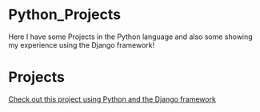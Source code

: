 # Python_Projects
 
 Here I have some Projects in the Python language and also some showing my experience using the Django framework!
 
 # Projects
 
 
[Check out this project using Python and the Django framework](https://github.com/cindy123jl/Python_Projects/tree/main/DjangoCheckbookProject)
